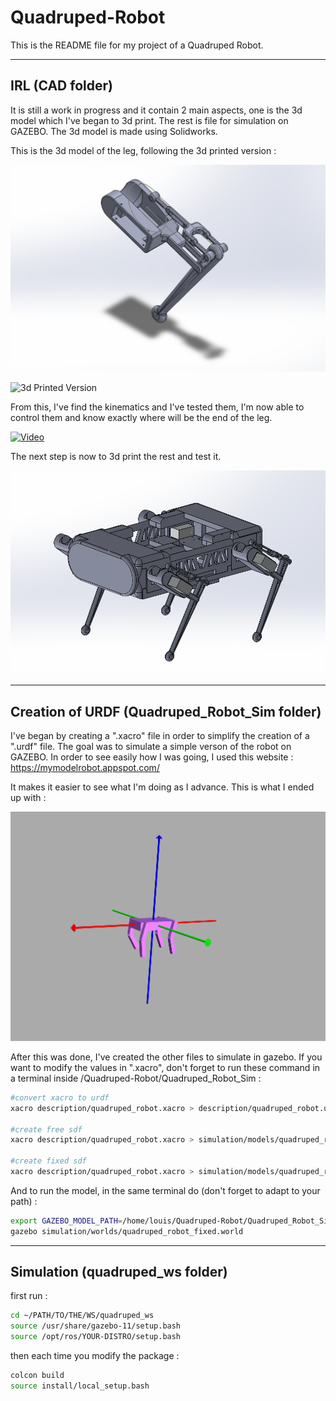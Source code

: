 # Quadruped-Robot

This is the README file for my project of a Quadruped Robot.

-----------------
IRL (CAD folder)
-----------------

It is still a work in progress and it contain 2 main aspects, one is the 3d model which I've began to 3d print. The rest is file for simulation on GAZEBO. The 3d model is made using Solidworks.

This is the 3d model of the leg, following the 3d printed version :

![3d Model of the leg](https://github.com/louislelay/Quadruped-Robot/blob/main/Images/leg3d.png)

![3d Printed Version](https://github.com/louislelay/Quadruped-Robot/blob/main/Images/leg.jpg)

From this, I've find the kinematics and I've tested them, I'm now able to control them and know exactly where will be the end of the leg.

[![Video](https://img.youtube.com/vi/jixDbttGpBg/maxresdefault.jpg)](https://www.youtube.com/watch?v=jixDbttGpBg)

The next step is now to 3d print the rest and test it.

![3d Model of the Quadruped Robot](https://github.com/louislelay/Quadruped-Robot/blob/main/Images/quad.png)




-----------------
Creation of URDF (Quadruped_Robot_Sim folder)
-----------------

I've began by creating a ".xacro" file in order to simplify the creation of a ".urdf" file. The goal was to simulate a simple verson of the robot on GAZEBO. In order to see easily how I was going, I used this website : https://mymodelrobot.appspot.com/
 
It makes it easier to see what I'm doing as I advance. This is what I ended up with :
 
 
![1st conception](https://github.com/louislelay/Quadruped-Robot/blob/main/Images/URDF.png)

After this was done, I've created the other files to simulate in gazebo. If you want to modify the values in ".xacro", don't forget to run these command in a terminal inside /Quadruped-Robot/Quadruped_Robot_Sim :

```bash
#convert xacro to urdf
xacro description/quadruped_robot.xacro > description/quadruped_robot.urdf

#create free sdf
xacro description/quadruped_robot.xacro > simulation/models/quadruped_robot/quadruped_robot.urdf && gz sdf -p simulation/models/quadruped_robot/quadruped_robot.urdf > simulation/models/quadruped_robot/quadruped_robot.sdf

#create fixed sdf
xacro description/quadruped_robot.xacro > simulation/models/quadruped_robot_fixed/quadruped_robot_fixed.urdf is_fixed:=true && gz sdf -p simulation/models/quadruped_robot_fixed/quadruped_robot_fixed.urdf > simulation/models/quadruped_robot_fixed/quadruped_robot_fixed.sdf
```


And to run the model, in the same terminal do (don't forget to adapt to your path) : 

```bash
export GAZEBO_MODEL_PATH=/home/louis/Quadruped-Robot/Quadruped_Robot_Sim/simulation/models
gazebo simulation/worlds/quadruped_robot_fixed.world
```


-----------------
Simulation (quadruped_ws folder)
-----------------

first run :

```bash
cd ~/PATH/TO/THE/WS/quadruped_ws
source /usr/share/gazebo-11/setup.bash
source /opt/ros/YOUR-DISTRO/setup.bash
```

then each time you modify the package :

```bash
colcon build
source install/local_setup.bash
```
